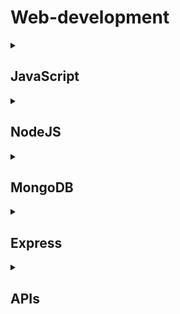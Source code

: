 # Web-development


<details> <summary><h2> JavaScript </h2></summary>

- Variables
- Operations
- Functions
- Control Flow Statements
- Callbacks
- Promise
- Async & Await
- DOM & Event Listner
- Inline, Internal & External JS

</details>


<details> <summary><h2> NodeJS </h2></summary>

- What is NodeJS?
- Why to use NodeJS?
- Difference between Browser runtime & NodeJS runtime
- Explain Non-blocking, event-driven and asynchronous with example
- Node Module System
- Event Loop, Call Stack & Callback Queue
- How Synchronous & Asynchronous JS works?

</details>


<details> <summary><h2> MongoDB </h2></summary>

- Difference between SQL & NoSQL
- Advantages of NoSQL
- Disadvantages of NoSQL
- When to use what : SQL & NoSQL?

</details>


<details> <summary><h2> Express </h2></summary>

</details>


<details> <summary><h2> APIs </h2></summary>

</details>
